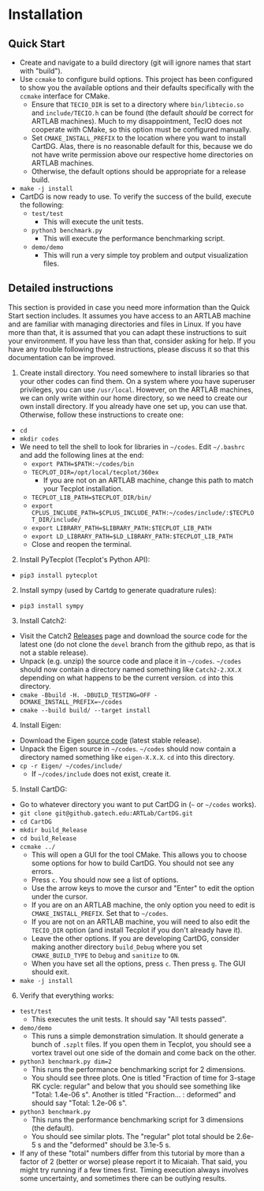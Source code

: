 # Installation

## Quick Start
* Create and navigate to a build directory (git will ignore names that start with "build").
* Use `ccmake` to configure build options. This project has been configured to show you the available options and their defaults specifically with the `ccmake` interface for CMake.
  * Ensure that `TECIO_DIR` is set to a directory where `bin/libtecio.so` and `include/TECIO.h` can be found (the default *should* be correct for ARTLAB machines).
    Much to my disappointment, TecIO does not cooperate with CMake, so this option must be configured manually.
  * Set `CMAKE_INSTALL_PREFIX` to the location where you want to install CartDG. Alas, there is no reasonable default for this,
    because we do not have write permission above our respective home directories on ARTLAB machines.
  * Otherwise, the default options should be appropriate for a release build.
* `make -j install`
* CartDG is now ready to use. To verify the success of the build, execute the following:
  * `test/test`
    * This will execute the unit tests.
  * `python3 benchmark.py`
    * This will execute the performance benchmarking script.
  * `demo/demo`
    * This will run a very simple toy problem and output visualization files.

## Detailed instructions
This section is provided in case you need more information than the Quick Start section includes. It assumes you have access to an ARTLAB
machine and are familiar with managing directories and files in Linux. If you have more than that, it is assumed that you can adapt these
instructions to suit your environment. If you have less than that, consider asking for help. If you have any trouble following these instructions,
please discuss it so that this documentation can be improved.
1. Create install directory. You need somewhere to install libraries so that your other codes can find them. On a system where you have
   superuser privileges, you can use `/usr/local`. However, on the ARTLAB machines, we can only write within our home directory, so we need
   to create our own install directory. If you already have one set up, you can use that. Otherwise, follow these instructions to create one:
  * `cd`
  * `mkdir codes`
  * We need to tell the shell to look for libraries in `~/codes`. Edit `~/.bashrc` and add the following lines at the end:
    * `export PATH=$PATH:~/codes/bin`
    * `TECPLOT_DIR=/opt/local/tecplot/360ex`
      * If you are not on an ARTLAB machine, change this path to match your Tecplot installation.
    * `TECPLOT_LIB_PATH=$TECPLOT_DIR/bin/`
    * `export CPLUS_INCLUDE_PATH=$CPLUS_INCLUDE_PATH:~/codes/include/:$TECPLOT_DIR/include/`
    * `export LIBRARY_PATH=$LIBRARY_PATH:$TECPLOT_LIB_PATH`
    * `export LD_LIBRARY_PATH=$LD_LIBRARY_PATH:$TECPLOT_LIB_PATH`
    * Close and reopen the terminal.
2. Install PyTecplot (Tecplot's Python API):
  * `pip3 install pytecplot`
2. Install sympy (used by Cartdg to generate quadrature rules):
  * `pip3 install sympy`
3. Install Catch2:
  * Visit the Catch2 [Releases](https://github.com/catchorg/Catch2/releases) page and download the source code
    for the latest one (do not clone the `devel` branch from the github repo, as that is not a stable release).
  * Unpack (e.g. unzip) the source code and place it in `~/codes`. `~/codes` should now contain a directory named something like `Catch2-2.XX.X`
    depending on what happens to be the current version. `cd` into this directory.
  * `cmake -Bbuild -H. -DBUILD_TESTING=OFF -DCMAKE_INSTALL_PREFIX=~/codes`
  * `cmake --build build/ --target install`
4. Install Eigen:
  * Download the Eigen [source code](http://eigen.tuxfamily.org/index.php?title=Main_Page#Download) (latest stable release).
  * Unpack the Eigen source in `~/codes`. `~/codes` should now contain a directory named something like `eigen-X.X.X`.
    `cd` into this directory.
  * `cp -r Eigen/ ~/codes/include/`
    * If `~/codes/include` does not exist, create it.
5. Install CartDG:
  * Go to whatever directory you want to put CartDG in (`~` or `~/codes` works).
  * `git clone git@github.gatech.edu:ARTLab/CartDG.git`
  * `cd CartDG`
  * `mkdir build_Release`
  * `cd build_Release`
  * `ccmake ../`
    * This will open a GUI for the tool CMake. This allows you to choose some options for how to build CartDG. You should not see any errors.
    * Press `c`. You should now see a list of options.
    * Use the arrow keys to move the cursor and "Enter" to edit the option under the cursor.
    * If you are on an ARTLAB machine, the only option you need to edit is `CMAKE_INSTALL_PREFIX`. Set that to `~/codes`.
    * If you are not on an ARTLAB machine, you will need to also edit the `TECIO_DIR` option (and install Tecplot if you don't already have it).
    * Leave the other options. If you are developing CartDG, consider making another directory `build_Debug` where you set `CMAKE_BUILD_TYPE` to
      `Debug` and `sanitize` to `ON`.
    * When you have set all the options, press `c`. Then press `g`. The GUI should exit.
  * `make -j install`
6. Verify that everything works:
  * `test/test`
    * This executes the unit tests. It should say "All tests passed".
  * `demo/demo`
    * This runs a simple demonstration simulation. It should generate a bunch of `.szplt` files. If you open them in Tecplot, you should see
      a vortex travel out one side of the domain and come back on the other.
  * `python3 benchmark.py dim=2`
    * This runs the performance benchmarking script for 2 dimensions.
    * You should see three plots. One is titled "Fraction of time for 3-stage RK cycle: regular" and below
      that you should see something like "Total: 1.4e-06 s". Another is titled "Fraction... : deformed" and should say
      "Total: 1.2e-06 s". 
  * `python3 benchmark.py`
    * This runs the performance benchmarking script for 3 dimensions (the default).
    * You should see similar plots. The "regular" plot total should be 2.6e-5 s and the "deformed" should be 3.1e-5 s.
  * If any of these "total" numbers differ from this tutorial by more than a factor of 2 (better or worse) please
    report it to Micaiah. That said, you might try running if a few times first. Timing execution always involves some uncertainty,
    and sometimes there can be outlying results.
